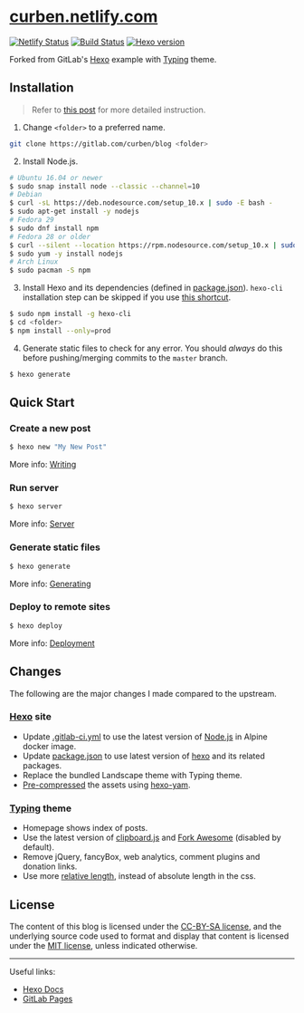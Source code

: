 [curben.netlify.com](https://curben.netlify.com/)
===

[![Netlify Status](https://api.netlify.com/api/v1/badges/aaf73659-db84-4c41-a700-de3926022674/deploy-status)](https://app.netlify.com/sites/curben/deploys)
[![Build Status](https://gitlab.com/curben/curben.gitlab.io/badges/master/pipeline.svg)](https://gitlab.com/curben/blog/-/jobs)
[![Hexo version](https://img.shields.io/badge/hexo-3.9.0-brightgreen.svg)](https://www.npmjs.com/package/hexo)

Forked from GitLab's [Hexo](https://gitlab.com/pages/hexo) example with [Typing](https://github.com/geekplux/hexo-theme-typing) theme.

## Installation

> Refer to [this post](https://curben.netlify.com/2018/09/21/how-to-create-a-hexo-blog/) for more detailed instruction.

1. Change `<folder>` to a preferred name.
```bash
git clone https://gitlab.com/curben/blog <folder>
```
2. Install Node.js.
```bash
# Ubuntu 16.04 or newer
$ sudo snap install node --classic --channel=10
# Debian
$ curl -sL https://deb.nodesource.com/setup_10.x | sudo -E bash -
$ sudo apt-get install -y nodejs
# Fedora 29
$ sudo dnf install npm
# Fedora 28 or older
$ curl --silent --location https://rpm.nodesource.com/setup_10.x | sudo bash -
$ sudo yum -y install nodejs
# Arch Linux
$ sudo pacman -S npm
```
3. Install Hexo and its dependencies (defined in [package.json](package.json)). `hexo-cli` installation step can be skipped if you use [this shortcut](https://curben.netlify.com/2018/10/24/running-locally-installed-node-packages/#Method-1).
```bash
$ sudo npm install -g hexo-cli
$ cd <folder>
$ npm install --only=prod
```
4. Generate static files to check for any error. You should _always_ do this before pushing/merging commits to the `master` branch.
```bash
$ hexo generate
```

## Quick Start

### Create a new post

``` bash
$ hexo new "My New Post"
```

More info: [Writing](https://hexo.io/docs/writing.html)

### Run server

``` bash
$ hexo server
```

More info: [Server](https://hexo.io/docs/server.html)

### Generate static files

``` bash
$ hexo generate
```

More info: [Generating](https://hexo.io/docs/generating.html)

### Deploy to remote sites

``` bash
$ hexo deploy
```

More info: [Deployment](https://hexo.io/docs/deployment.html)

## Changes
The following are the major changes I made compared to the upstream.

### [Hexo](https://gitlab.com/pages/hexo) site
- Update [.gitlab-ci.yml](.gitlab-ci.yml) to use the latest version of [Node.js](https://hub.docker.com/_/node/) in Alpine docker image.
- Update [package.json](package.json) to use latest version of [hexo](https://www.npmjs.com/package/hexo) and its related packages.
- Replace the bundled Landscape theme with Typing theme.
- [Pre-compressed](https://docs.gitlab.com/ee/user/project/pages/introduction.html#serving-compressed-assets) the assets using [hexo-yam](https://github.com/weyusi/hexo-yam).

### [Typing](https://github.com/geekplux/hexo-theme-typing) theme
- Homepage shows index of posts.
- Use the latest version of [clipboard.js](https://github.com/zenorocha/clipboard.js/) and [Fork Awesome](https://github.com/ForkAwesome/Fork-Awesome/releases) (disabled by default).
- Remove jQuery, fancyBox, web analytics, comment plugins and donation links.
- Use more [relative length](https://www.w3schools.com/CSSref/css_units.asp), instead of absolute length in the css.


## License
The content of this blog is licensed under the [CC-BY-SA license](https://creativecommons.org/licenses/by-sa/4.0/), and the underlying source code used to format and display that content is licensed under the [MIT license](LICENSE.md), unless indicated otherwise.

---
Useful links:

- [Hexo Docs](https://hexo.io/docs/)
- [GitLab Pages](https://docs.gitlab.com/ee/user/project/pages/index.html)

